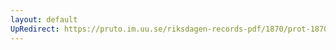 ```yaml
---
layout: default
UpRedirect: https://pruto.im.uu.se/riksdagen-records-pdf/1870/prot-1870--ak--408/prot-1870--ak--408_001.pdf
---
```


